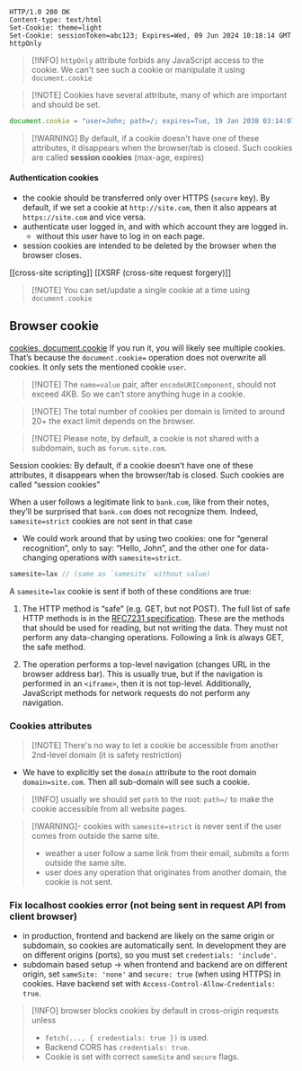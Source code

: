 ```shell
HTTP/1.0 200 OK
Content-type: text/html
Set-Cookie: theme=light
Set-Cookie: sessionToken=abc123; Expires=Wed, 09 Jun 2024 10:18:14 GMT
httpOnly
```

> [!INFO] `httpOnly` attribute forbids any JavaScript access to the cookie. We can't see such a cookie or manipulate it using `document.cookie`

> [!NOTE] Cookies have several attribute, many of which are important and should be set.
```js
document.cookie = "user=John; path=/; expires=Tue, 19 Jan 2038 03:14:07 GMT"
```

> [!WARNING] By default, if a cookie doesn't have one of these attributes, it disappears when the browser/tab is closed. Such cookies are called **session cookies** (max-age, expires)
#### Authentication cookies
- the cookie should be transferred only over HTTPS (`secure` key). By default, if we set a cookie at `http://site.com`, then it also appears at `https://site.com` and vice versa.
- authenticate user logged in, and with which account they are logged in.
	- without this user have to log in on each page.
- session cookies are intended to be deleted by the browser when the browser closes.

[[cross-site scripting]]
[[XSRF (cross-site request forgery)]]

> [!NOTE] You can set/update a single cookie at a time using `document.cookie`
## Browser cookie
[cookies, document.cookie](https://javascript.info/cookie)
If you run it, you will likely see multiple cookies. That’s because the `document.cookie=` operation does not overwrite all cookies. It only sets the mentioned cookie `user`.

> [!NOTE] The `name=value` pair, after `encodeURIComponent`, should not exceed 4KB. So we can’t store anything huge in a cookie.

> [!NOTE] The total number of cookies per domain is limited to around 20+ the exact limit depends on the browser.

> [!NOTE] Please note, by default, a cookie is not shared with a subdomain, such as `forum.site.com`.

Session cookies: By default, if a cookie doesn’t have one of these attributes, it disappears when the browser/tab is closed. Such cookies are called “session cookies”

When a user follows a legitimate link to `bank.com`, like from their notes, they’ll be surprised that `bank.com` does not recognize them. Indeed, `samesite=strict` cookies are not sent in that case
- We could work around that by using two cookies: one for “general recognition”, only to say: “Hello, John”, and the other one for data-changing operations with `samesite=strict`.
```js
samesite=lax // (same as `samesite` without value)
```

A `samesite=lax` cookie is sent if both of these conditions are true:

1. The HTTP method is “safe” (e.g. GET, but not POST).
   The full list of safe HTTP methods is in the [RFC7231 specification](https://tools.ietf.org/html/rfc7231#section-4.2.1). These are the methods that should be used for reading, but not writing the data. They must not perform any data-changing operations. Following a link is always GET, the safe method.
   
2. The operation performs a top-level navigation (changes URL in the browser address bar).
   This is usually true, but if the navigation is performed in an `<iframe>`, then it is not top-level. Additionally, JavaScript methods for network requests do not perform any navigation.
### Cookies attributes

> [!NOTE] There's no way to let a cookie be accessible from another 2nd-level domain (it is safety restriction)
- We have to explicitly set the `domain` attribute to the root domain `domain=site.com`. Then all sub-domain will see such a cookie.

> [!INFO] usually we should set `path` to the root: `path=/` to make the cookie accessible from all website pages.

> [!WARNING]- cookies with `samesite=strict` is never sent if the user comes from outside the same site.
> - weather a user follow a same link from their email, submits a form outside the same site.
> - user does any operation that originates from another domain, the cookie is not sent.


### Fix localhost cookies error (not being sent in request API from client browser)
- in production, frontend and backend are likely on the same origin or subdomain, so cookies are automatically sent. In development they are on different origins (ports), so you must set `credentials: 'include'`.
- subdomain based setup -> when frontend and backend are on different origin, set `sameSite: 'none'` and `secure: true` (when using HTTPS) in cookies. Have backend set with `Access-Control-Allow-Credentials: true`.

> [!INFO]
> browser blocks cookies by default in cross-origin requests unless
> - `fetch(..., { credentials: true })` is used.
> - Backend CORS has `credentials: true`.
> - Cookie is set with correct `sameSite` and `secure` flags.